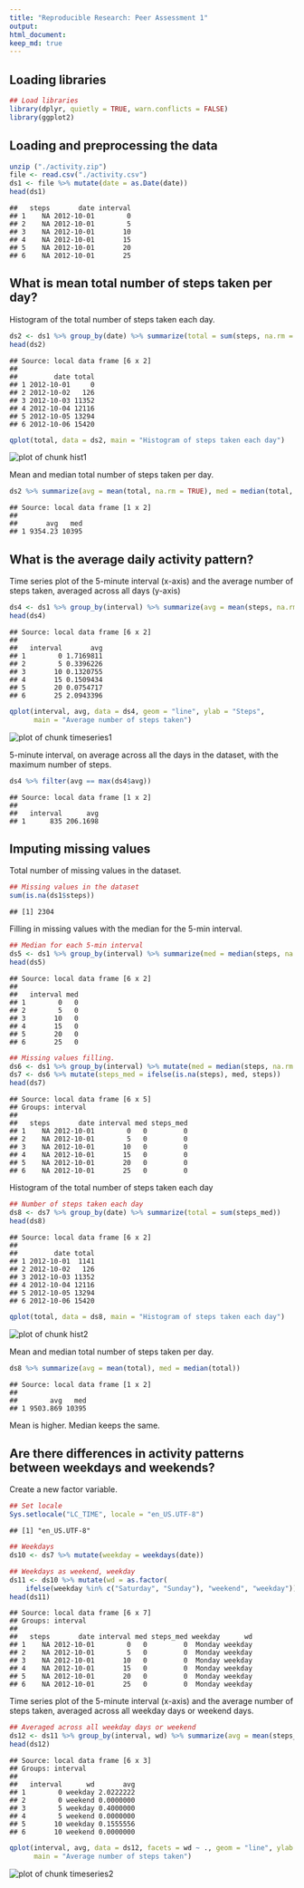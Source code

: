 ```yaml
---
title: "Reproducible Research: Peer Assessment 1"
output: 
html_document:
keep_md: true
---
```


## Loading libraries

```r
## Load libraries
library(dplyr, quietly = TRUE, warn.conflicts = FALSE)
library(ggplot2)
```

## Loading and preprocessing the data

```r
unzip ("./activity.zip")
file <- read.csv("./activity.csv")
ds1 <- file %>% mutate(date = as.Date(date))
head(ds1)
```

```
##   steps       date interval
## 1    NA 2012-10-01        0
## 2    NA 2012-10-01        5
## 3    NA 2012-10-01       10
## 4    NA 2012-10-01       15
## 5    NA 2012-10-01       20
## 6    NA 2012-10-01       25
```


## What is mean total number of steps taken per day?
Histogram of the total number of steps taken each day.

```r
ds2 <- ds1 %>% group_by(date) %>% summarize(total = sum(steps, na.rm = TRUE))
head(ds2)
```

```
## Source: local data frame [6 x 2]
## 
##         date total
## 1 2012-10-01     0
## 2 2012-10-02   126
## 3 2012-10-03 11352
## 4 2012-10-04 12116
## 5 2012-10-05 13294
## 6 2012-10-06 15420
```

```r
qplot(total, data = ds2, main = "Histogram of steps taken each day")
```

![plot of chunk hist1](figure/hist1-1.png) 

Mean and median total number of steps taken per day.

```r
ds2 %>% summarize(avg = mean(total, na.rm = TRUE), med = median(total, na.rm = TRUE))
```

```
## Source: local data frame [1 x 2]
## 
##       avg   med
## 1 9354.23 10395
```


## What is the average daily activity pattern?
Time series plot of the 5-minute interval (x-axis) and the average number of steps taken, averaged across all days (y-axis)

```r
ds4 <- ds1 %>% group_by(interval) %>% summarize(avg = mean(steps, na.rm = TRUE))
head(ds4)
```

```
## Source: local data frame [6 x 2]
## 
##   interval       avg
## 1        0 1.7169811
## 2        5 0.3396226
## 3       10 0.1320755
## 4       15 0.1509434
## 5       20 0.0754717
## 6       25 2.0943396
```

```r
qplot(interval, avg, data = ds4, geom = "line", ylab = "Steps",
      main = "Average number of steps taken")
```

![plot of chunk timeseries1](figure/timeseries1-1.png) 

5-minute interval, on average across all the days in the dataset, with the maximum number of steps.

```r
ds4 %>% filter(avg == max(ds4$avg))
```

```
## Source: local data frame [1 x 2]
## 
##   interval      avg
## 1      835 206.1698
```


## Imputing missing values
Total number of missing values in the dataset.

```r
## Missing values in the dataset
sum(is.na(ds1$steps))
```

```
## [1] 2304
```


Filling in missing values with the median for the 5-min interval.

```r
## Median for each 5-min interval
ds5 <- ds1 %>% group_by(interval) %>% summarize(med = median(steps, na.rm = TRUE))
head(ds5)
```

```
## Source: local data frame [6 x 2]
## 
##   interval med
## 1        0   0
## 2        5   0
## 3       10   0
## 4       15   0
## 5       20   0
## 6       25   0
```

```r
## Missing values filling.
ds6 <- ds1 %>% group_by(interval) %>% mutate(med = median(steps, na.rm = TRUE))
ds7 <- ds6 %>% mutate(steps_med = ifelse(is.na(steps), med, steps))
head(ds7)
```

```
## Source: local data frame [6 x 5]
## Groups: interval
## 
##   steps       date interval med steps_med
## 1    NA 2012-10-01        0   0         0
## 2    NA 2012-10-01        5   0         0
## 3    NA 2012-10-01       10   0         0
## 4    NA 2012-10-01       15   0         0
## 5    NA 2012-10-01       20   0         0
## 6    NA 2012-10-01       25   0         0
```

Histogram of the total number of steps taken each day

```r
## Number of steps taken each day
ds8 <- ds7 %>% group_by(date) %>% summarize(total = sum(steps_med))
head(ds8)
```

```
## Source: local data frame [6 x 2]
## 
##         date total
## 1 2012-10-01  1141
## 2 2012-10-02   126
## 3 2012-10-03 11352
## 4 2012-10-04 12116
## 5 2012-10-05 13294
## 6 2012-10-06 15420
```

```r
qplot(total, data = ds8, main = "Histogram of steps taken each day")
```

![plot of chunk hist2](figure/hist2-1.png) 

Mean and median total number of steps taken per day.

```r
ds8 %>% summarize(avg = mean(total), med = median(total))
```

```
## Source: local data frame [1 x 2]
## 
##        avg   med
## 1 9503.869 10395
```
Mean is higher. Median keeps the same.

## Are there differences in activity patterns between weekdays and weekends?
Create a new factor variable.

```r
## Set locale
Sys.setlocale("LC_TIME", locale = "en_US.UTF-8")
```

```
## [1] "en_US.UTF-8"
```

```r
## Weekdays
ds10 <- ds7 %>% mutate(weekday = weekdays(date))

## Weekdays as weekend, weekday
ds11 <- ds10 %>% mutate(wd = as.factor(
    ifelse(weekday %in% c("Saturday", "Sunday"), "weekend", "weekday")))
head(ds11)
```

```
## Source: local data frame [6 x 7]
## Groups: interval
## 
##   steps       date interval med steps_med weekday      wd
## 1    NA 2012-10-01        0   0         0  Monday weekday
## 2    NA 2012-10-01        5   0         0  Monday weekday
## 3    NA 2012-10-01       10   0         0  Monday weekday
## 4    NA 2012-10-01       15   0         0  Monday weekday
## 5    NA 2012-10-01       20   0         0  Monday weekday
## 6    NA 2012-10-01       25   0         0  Monday weekday
```
Time series plot of the 5-minute interval (x-axis) and the average number of steps taken, averaged across all weekday days or weekend days.

```r
## Averaged across all weekday days or weekend
ds12 <- ds11 %>% group_by(interval, wd) %>% summarize(avg = mean(steps_med))
head(ds12)
```

```
## Source: local data frame [6 x 3]
## Groups: interval
## 
##   interval      wd       avg
## 1        0 weekday 2.0222222
## 2        0 weekend 0.0000000
## 3        5 weekday 0.4000000
## 4        5 weekend 0.0000000
## 5       10 weekday 0.1555556
## 6       10 weekend 0.0000000
```

```r
qplot(interval, avg, data = ds12, facets = wd ~ ., geom = "line", ylab = "Steps",
      main = "Average number of steps taken")
```

![plot of chunk timeseries2](figure/timeseries2-1.png) 
